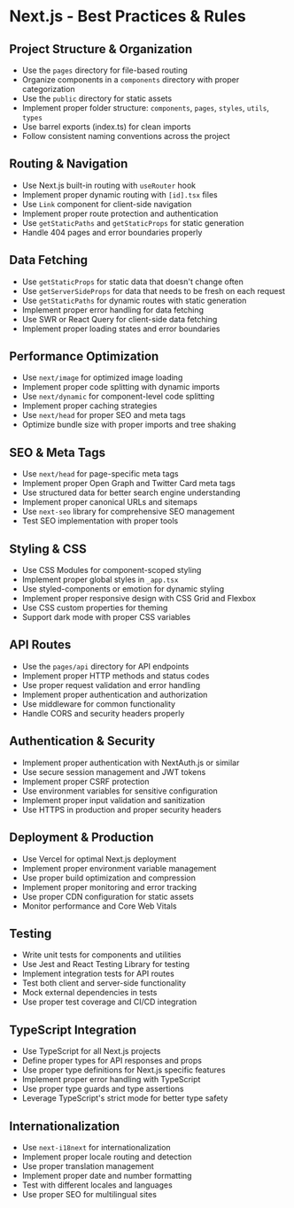 # Next.js - Best Practices & Rules

## Project Structure & Organization
- Use the `pages` directory for file-based routing
- Organize components in a `components` directory with proper categorization
- Use the `public` directory for static assets
- Implement proper folder structure: `components`, `pages`, `styles`, `utils`, `types`
- Use barrel exports (index.ts) for clean imports
- Follow consistent naming conventions across the project

## Routing & Navigation
- Use Next.js built-in routing with `useRouter` hook
- Implement proper dynamic routing with `[id].tsx` files
- Use `Link` component for client-side navigation
- Implement proper route protection and authentication
- Use `getStaticPaths` and `getStaticProps` for static generation
- Handle 404 pages and error boundaries properly

## Data Fetching
- Use `getStaticProps` for static data that doesn't change often
- Use `getServerSideProps` for data that needs to be fresh on each request
- Use `getStaticPaths` for dynamic routes with static generation
- Implement proper error handling for data fetching
- Use SWR or React Query for client-side data fetching
- Implement proper loading states and error boundaries

## Performance Optimization
- Use `next/image` for optimized image loading
- Implement proper code splitting with dynamic imports
- Use `next/dynamic` for component-level code splitting
- Implement proper caching strategies
- Use `next/head` for proper SEO and meta tags
- Optimize bundle size with proper imports and tree shaking

## SEO & Meta Tags
- Use `next/head` for page-specific meta tags
- Implement proper Open Graph and Twitter Card meta tags
- Use structured data for better search engine understanding
- Implement proper canonical URLs and sitemaps
- Use `next-seo` library for comprehensive SEO management
- Test SEO implementation with proper tools

## Styling & CSS
- Use CSS Modules for component-scoped styling
- Implement proper global styles in `_app.tsx`
- Use styled-components or emotion for dynamic styling
- Implement proper responsive design with CSS Grid and Flexbox
- Use CSS custom properties for theming
- Support dark mode with proper CSS variables

## API Routes
- Use the `pages/api` directory for API endpoints
- Implement proper HTTP methods and status codes
- Use proper request validation and error handling
- Implement proper authentication and authorization
- Use middleware for common functionality
- Handle CORS and security headers properly

## Authentication & Security
- Implement proper authentication with NextAuth.js or similar
- Use secure session management and JWT tokens
- Implement proper CSRF protection
- Use environment variables for sensitive configuration
- Implement proper input validation and sanitization
- Use HTTPS in production and proper security headers

## Deployment & Production
- Use Vercel for optimal Next.js deployment
- Implement proper environment variable management
- Use proper build optimization and compression
- Implement proper monitoring and error tracking
- Use proper CDN configuration for static assets
- Monitor performance and Core Web Vitals

## Testing
- Write unit tests for components and utilities
- Use Jest and React Testing Library for testing
- Implement integration tests for API routes
- Test both client and server-side functionality
- Mock external dependencies in tests
- Use proper test coverage and CI/CD integration

## TypeScript Integration
- Use TypeScript for all Next.js projects
- Define proper types for API responses and props
- Use proper type definitions for Next.js specific features
- Implement proper error handling with TypeScript
- Use proper type guards and type assertions
- Leverage TypeScript's strict mode for better type safety

## Internationalization
- Use `next-i18next` for internationalization
- Implement proper locale routing and detection
- Use proper translation management
- Implement proper date and number formatting
- Test with different locales and languages
- Use proper SEO for multilingual sites

